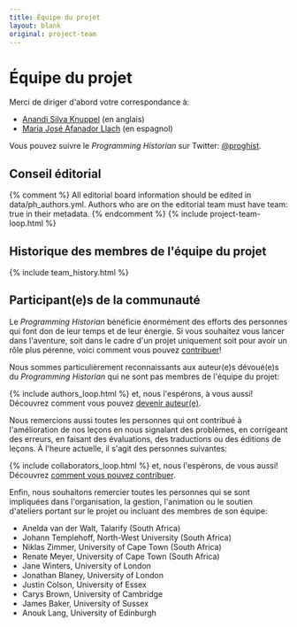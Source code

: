 ```yaml
---
title: Équipe du projet
layout: blank
original: project-team
---
```


# Équipe du projet
Merci de diriger d'abord votre correspondance à:

* <a href="mailto:anandi.silva.knuppel@emory.edu">Anandi Silva Knuppel</a> (en anglais)
* <a href="mailto:mj.afanador28@uniandes.edu.co">Maria José Afanador Llach</a> (en espagnol)

Vous pouvez suivre le _Programming Historian_ sur Twitter: [@proghist](http://twitter.com/proghist).

## Conseil éditorial

{% comment %}
All editorial board information should be edited in data/ph_authors.yml. Authors who are on the editorial team must have team: true in their metadata.
{% endcomment %}
{% include project-team-loop.html %}

## Historique des membres de l'équipe du projet

{% include team_history.html %}

## Participant(e)s de la communauté

Le _Programming Historian_ bénéficie énormément des efforts des personnes qui font don de leur temps et de leur énergie. Si vous souhaitez vous lancer dans l'aventure, soit dans le cadre d'un projet uniquement soit pour avoir un rôle plus pérenne, voici comment vous pouvez [contribuer](/fr/contribuer)!

Nous sommes particulièrement reconnaissants aux auteur(e)s dévoué(e)s du _Programming Historian_ qui ne sont pas membres de l'équipe du projet:

{% include authors_loop.html %} et, nous l'espérons, à vous aussi! Découvrez comment vous pouvez [devenir auteur(e)](/fr/contribuer).

Nous remercions aussi toutes les personnes qui ont contribué à l'amélioration de nos leçons en nous signalant des problèmes, en corrigeant des erreurs, en faisant des évaluations, des traductions ou des éditions de leçons. À l'heure actuelle, il s'agit des personnes suivantes:

{% include collaborators_loop.html %} et, nous l'espérons, de vous aussi! Découvrez [comment vous pouvez contribuer](/fr/contribuer).

Enfin, nous souhaitons remercier toutes les personnes qui se sont impliquées dans l'organisation, la gestion, l'animation ou le soutien d'ateliers portant sur le projet ou incluant des membres de son équipe:

* Anelda van der Walt, Talarify (South Africa)
* Johann Templehoff, North-West University (South Africa)
* Niklas Zimmer, University of Cape Town (South Africa)
* Renate Meyer, University of Cape Town (South Africa)
* Jane Winters, University of London
* Jonathan Blaney, University of London
* Justin Colson, University of Essex
* Carys Brown, University of Cambridge
* James Baker, University of Sussex
* Anouk Lang, University of Edinburgh
